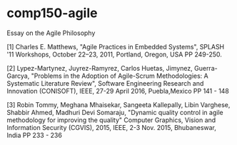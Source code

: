 # comp150-agile
Essay on the Agile Philosophy

[1] Charles E. Matthews, "Agile Practices in Embedded Systems", SPLASH '11 Workshops, October 22–23, 2011, Portland, Oregon, USA PP 249-250.

[2] Lypez-Martynez, Juyrez-Ramyrez, Carlos Huetas, Jimynez, Guerra-Garcya, "Problems in the Adoption of Agile-Scrum Methodologies: A Systematic Literature Review", Software Engineering Research and Innovation (CONISOFT), IEEE, 27-29 April 2016, Puebla,Mexico PP 141 - 148

[3] Robin Tommy, Meghana Mhaisekar, Sangeeta Kallepally, Libin Varghese, Shabbir Ahmed, Madhuri Devi Somaraju, "Dynamic quality control in agile methodology for improving the quality" Computer Graphics, Vision and Information Security (CGVIS), 2015, IEEE, 2-3 Nov. 2015, Bhubaneswar, India PP 233 - 236
